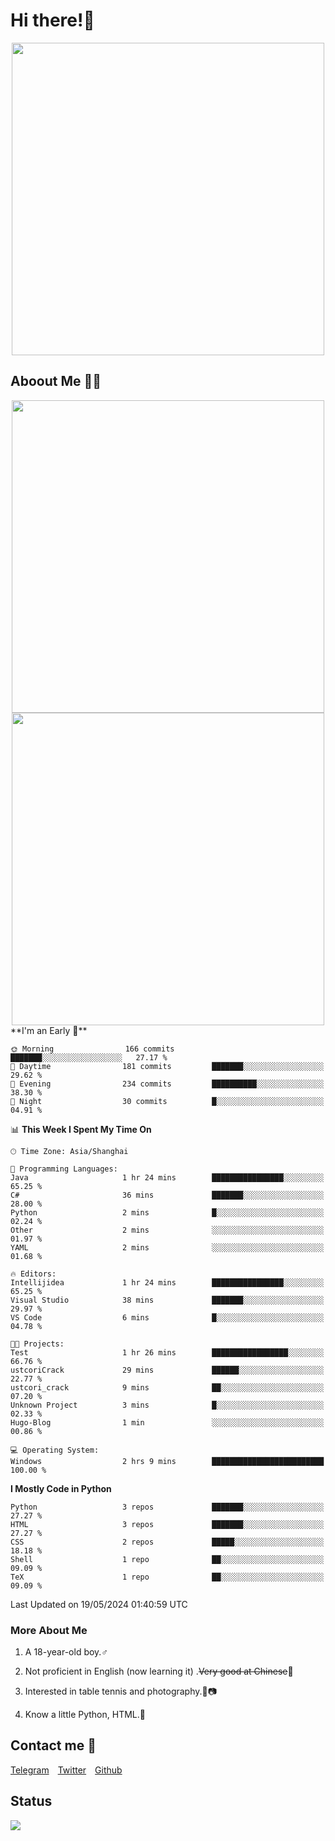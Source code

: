 # Hi there!🎉

<div align=center><img src="https://count.getloli.com/get/@Cicada000?theme=moebooru" width=500px></div>

## Aboout Me 👀💦

<div align=center>
<img src="https://github-readme-stats.vercel.app/api?username=Cicada000&show_icons=true&theme=tokyonight" width=500px>
<br>
<img src="https://github-readme-stats.vercel.app/api/top-langs/?username=Cicada000&show_icons=true&theme=tokyonight&layout=compact" width=500px>
</div>
<!--START_SECTION:waka-->
**I'm an Early 🐤** 

```text
🌞 Morning                166 commits         ███████░░░░░░░░░░░░░░░░░░   27.17 % 
🌆 Daytime                181 commits         ███████░░░░░░░░░░░░░░░░░░   29.62 % 
🌃 Evening                234 commits         ██████████░░░░░░░░░░░░░░░   38.30 % 
🌙 Night                  30 commits          █░░░░░░░░░░░░░░░░░░░░░░░░   04.91 % 
```


📊 **This Week I Spent My Time On** 

```text
🕑︎ Time Zone: Asia/Shanghai

💬 Programming Languages: 
Java                     1 hr 24 mins        ████████████████░░░░░░░░░   65.25 % 
C#                       36 mins             ███████░░░░░░░░░░░░░░░░░░   28.00 % 
Python                   2 mins              █░░░░░░░░░░░░░░░░░░░░░░░░   02.24 % 
Other                    2 mins              ░░░░░░░░░░░░░░░░░░░░░░░░░   01.97 % 
YAML                     2 mins              ░░░░░░░░░░░░░░░░░░░░░░░░░   01.68 % 

🔥 Editors: 
Intellijidea             1 hr 24 mins        ████████████████░░░░░░░░░   65.25 % 
Visual Studio            38 mins             ███████░░░░░░░░░░░░░░░░░░   29.97 % 
VS Code                  6 mins              █░░░░░░░░░░░░░░░░░░░░░░░░   04.78 % 

🐱‍💻 Projects: 
Test                     1 hr 26 mins        █████████████████░░░░░░░░   66.76 % 
ustcoriCrack             29 mins             ██████░░░░░░░░░░░░░░░░░░░   22.77 % 
ustcori_crack            9 mins              ██░░░░░░░░░░░░░░░░░░░░░░░   07.20 % 
Unknown Project          3 mins              █░░░░░░░░░░░░░░░░░░░░░░░░   02.33 % 
Hugo-Blog                1 min               ░░░░░░░░░░░░░░░░░░░░░░░░░   00.86 % 

💻 Operating System: 
Windows                  2 hrs 9 mins        █████████████████████████   100.00 % 
```

**I Mostly Code in Python** 

```text
Python                   3 repos             ███████░░░░░░░░░░░░░░░░░░   27.27 % 
HTML                     3 repos             ███████░░░░░░░░░░░░░░░░░░   27.27 % 
CSS                      2 repos             █████░░░░░░░░░░░░░░░░░░░░   18.18 % 
Shell                    1 repo              ██░░░░░░░░░░░░░░░░░░░░░░░   09.09 % 
TeX                      1 repo              ██░░░░░░░░░░░░░░░░░░░░░░░   09.09 % 
```




 Last Updated on 19/05/2024 01:40:59 UTC
<!--END_SECTION:waka-->

### More About Me

1. A 18-year-old boy.♂

2. Not proficient in English (now learning it) .~~Very good at Chinese~~🤣

3. Interested in table tennis and photography.🏓📷

4. Know a little Python, HTML.🐍


## Contact me 💬

[Telegram](https://t.me/CicadaLYW)&emsp;[Twitter](https://twitter.com/Cicada0001)&emsp;[Github](https://github.com/Cicada000)

## Status
<img src="https://weather-icon.journeyad.repl.co/@hangzhou?v=1" align="left">







